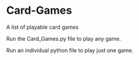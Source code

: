 # Card-Games
A list of playable card games

Run the Card_Games.py file to play any game.

Run an individual python file to play just one game.
